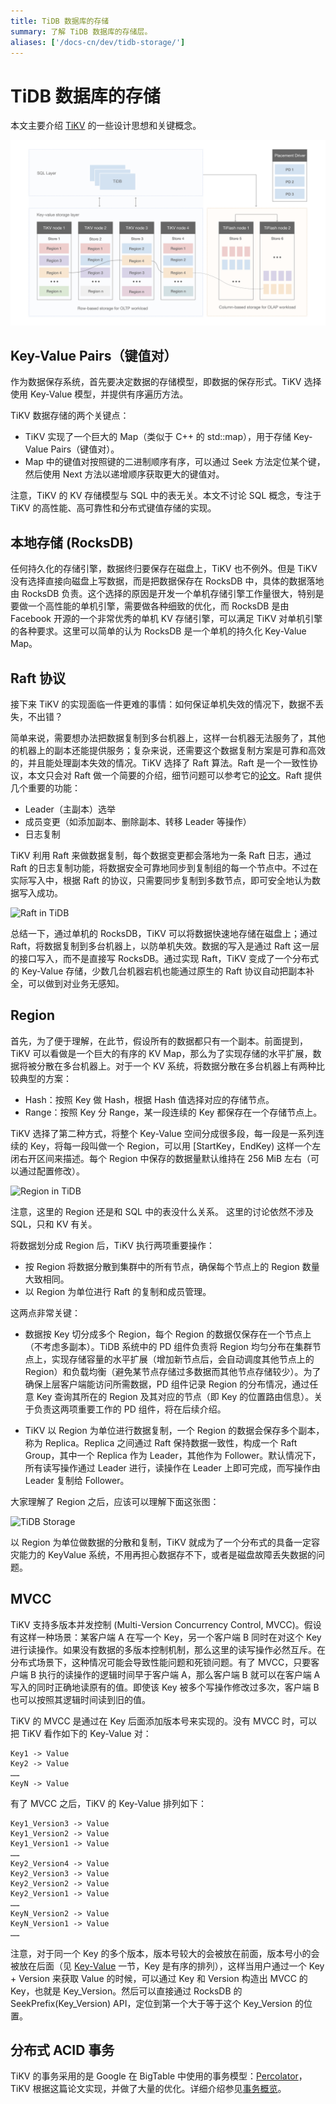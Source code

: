 ```yaml
---
title: TiDB 数据库的存储
summary: 了解 TiDB 数据库的存储层。
aliases: ['/docs-cn/dev/tidb-storage/']
---
```


# TiDB 数据库的存储

本文主要介绍 [TiKV](https://github.com/tikv/tikv) 的一些设计思想和关键概念。

![storage-architecture](/media/tidb-storage-architecture-1.png)

## Key-Value Pairs（键值对）

作为数据保存系统，首先要决定数据的存储模型，即数据的保存形式。TiKV 选择使用 Key-Value 模型，并提供有序遍历方法。

TiKV 数据存储的两个关键点：

- TiKV 实现了一个巨大的 Map（类似于 C++ 的 std::map），用于存储 Key-Value Pairs（键值对）。
- Map 中的键值对按照键的二进制顺序有序，可以通过 Seek 方法定位某个键，然后使用 Next 方法以递增顺序获取更大的键值对。

注意，TiKV 的 KV 存储模型与 SQL 中的表无关。本文不讨论 SQL 概念，专注于 TiKV 的高性能、高可靠性和分布式键值存储的实现。

## 本地存储 (RocksDB)

任何持久化的存储引擎，数据终归要保存在磁盘上，TiKV 也不例外。但是 TiKV 没有选择直接向磁盘上写数据，而是把数据保存在 RocksDB 中，具体的数据落地由 RocksDB 负责。这个选择的原因是开发一个单机存储引擎工作量很大，特别是要做一个高性能的单机引擎，需要做各种细致的优化，而 RocksDB 是由 Facebook 开源的一个非常优秀的单机 KV 存储引擎，可以满足 TiKV 对单机引擎的各种要求。这里可以简单的认为 RocksDB 是一个单机的持久化 Key-Value Map。

## Raft 协议

接下来 TiKV 的实现面临一件更难的事情：如何保证单机失效的情况下，数据不丢失，不出错？

简单来说，需要想办法把数据复制到多台机器上，这样一台机器无法服务了，其他的机器上的副本还能提供服务；复杂来说，还需要这个数据复制方案是可靠和高效的，并且能处理副本失效的情况。TiKV 选择了 Raft 算法。Raft 是一个一致性协议，本文只会对 Raft 做一个简要的介绍，细节问题可以参考它的[论文](https://raft.github.io/raft.pdf)。Raft 提供几个重要的功能：

- Leader（主副本）选举
- 成员变更（如添加副本、删除副本、转移 Leader 等操作）
- 日志复制

TiKV 利用 Raft 来做数据复制，每个数据变更都会落地为一条 Raft 日志，通过 Raft 的日志复制功能，将数据安全可靠地同步到复制组的每一个节点中。不过在实际写入中，根据 Raft 的协议，只需要同步复制到多数节点，即可安全地认为数据写入成功。

![Raft in TiDB](/media/tidb-storage-1.png)

总结一下，通过单机的 RocksDB，TiKV 可以将数据快速地存储在磁盘上；通过 Raft，将数据复制到多台机器上，以防单机失效。数据的写入是通过 Raft 这一层的接口写入，而不是直接写 RocksDB。通过实现 Raft，TiKV 变成了一个分布式的 Key-Value 存储，少数几台机器宕机也能通过原生的 Raft 协议自动把副本补全，可以做到对业务无感知。

## Region

首先，为了便于理解，在此节，假设所有的数据都只有一个副本。前面提到，TiKV 可以看做是一个巨大的有序的 KV Map，那么为了实现存储的水平扩展，数据将被分散在多台机器上。对于一个 KV 系统，将数据分散在多台机器上有两种比较典型的方案：

* Hash：按照 Key 做 Hash，根据 Hash 值选择对应的存储节点。
* Range：按照 Key 分 Range，某一段连续的 Key 都保存在一个存储节点上。

TiKV 选择了第二种方式，将整个 Key-Value 空间分成很多段，每一段是一系列连续的 Key，将每一段叫做一个 Region，可以用 [StartKey，EndKey) 这样一个左闭右开区间来描述。每个 Region 中保存的数据量默认维持在 256 MiB 左右（可以通过配置修改）。

![Region in TiDB](/media/tidb-storage-2.png)

注意，这里的 Region 还是和 SQL 中的表没什么关系。 这里的讨论依然不涉及 SQL，只和 KV 有关。

将数据划分成 Region 后，TiKV 执行两项重要操作：

- 按 Region 将数据分散到集群中的所有节点，确保每个节点上的 Region 数量大致相同。
- 以 Region 为单位进行 Raft 的复制和成员管理。

这两点非常关键：

- 数据按 Key 切分成多个 Region，每个 Region 的数据仅保存在一个节点上（不考虑多副本）。TiDB 系统中的 PD 组件负责将 Region 均匀分布在集群节点上，实现存储容量的水平扩展（增加新节点后，会自动调度其他节点上的 Region）和负载均衡（避免某节点存储过多数据而其他节点存储较少）。为了确保上层客户端能访问所需数据，PD 组件记录 Region 的分布情况，通过任意 Key 查询其所在的 Region 及其对应的节点（即 Key 的位置路由信息）。关于负责这两项重要工作的 PD 组件，将在后续介绍。

- TiKV 以 Region 为单位进行数据复制，一个 Region 的数据会保存多个副本，称为 Replica。Replica 之间通过 Raft 保持数据一致性，构成一个 Raft Group，其中一个 Replica 作为 Leader，其他作为 Follower。默认情况下，所有读写操作通过 Leader 进行，读操作在 Leader 上即可完成，而写操作由 Leader 复制给 Follower。

大家理解了 Region 之后，应该可以理解下面这张图：

![TiDB Storage](/media/tidb-storage-3.png)

以 Region 为单位做数据的分散和复制，TiKV 就成为了一个分布式的具备一定容灾能力的 KeyValue 系统，不用再担心数据存不下，或者是磁盘故障丢失数据的问题。

## MVCC

TiKV 支持多版本并发控制 (Multi-Version Concurrency Control, MVCC)。假设有这样一种场景：某客户端 A 在写一个 Key，另一个客户端 B 同时在对这个 Key 进行读操作。如果没有数据的多版本控制机制，那么这里的读写操作必然互斥。在分布式场景下，这种情况可能会导致性能问题和死锁问题。有了 MVCC，只要客户端 B 执行的读操作的逻辑时间早于客户端 A，那么客户端 B 就可以在客户端 A 写入的同时正确地读原有的值。即使该 Key 被多个写操作修改过多次，客户端 B 也可以按照其逻辑时间读到旧的值。

TiKV 的 MVCC 是通过在 Key 后面添加版本号来实现的。没有 MVCC 时，可以把 TiKV 看作如下的 Key-Value 对：

```
Key1 -> Value
Key2 -> Value
……
KeyN -> Value
```

有了 MVCC 之后，TiKV 的 Key-Value 排列如下：

```
Key1_Version3 -> Value
Key1_Version2 -> Value
Key1_Version1 -> Value
……
Key2_Version4 -> Value
Key2_Version3 -> Value
Key2_Version2 -> Value
Key2_Version1 -> Value
……
KeyN_Version2 -> Value
KeyN_Version1 -> Value
……
```

注意，对于同一个 Key 的多个版本，版本号较大的会被放在前面，版本号小的会被放在后面（见 [Key-Value](#key-value-pairs键值对) 一节，Key 是有序的排列），这样当用户通过一个 Key + Version 来获取 Value 的时候，可以通过 Key 和 Version 构造出 MVCC 的 Key，也就是 Key_Version。然后可以直接通过 RocksDB 的 SeekPrefix(Key_Version) API，定位到第一个大于等于这个 Key_Version 的位置。

## 分布式 ACID 事务

TiKV 的事务采用的是 Google 在 BigTable 中使用的事务模型：[Percolator](https://research.google.com/pubs/pub36726.html)，TiKV 根据这篇论文实现，并做了大量的优化。详细介绍参见[事务概览](/transaction-overview.md)。
